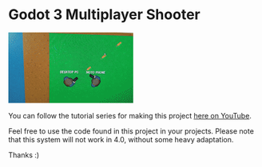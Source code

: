 # Godot 3 Multiplayer Shooter

![gameplay](misc/finished-game.gif)

You can follow the tutorial series for making this project [here on YouTube](https://youtube.com/playlist?list=PL6bQeQE-ybqDmGuN7Nz4ZbTAqyCMyEHQa).

Feel free to use the code found in this project in your projects.
Please note that this system will not work in 4.0, without some heavy adaptation.

Thanks :)
